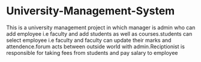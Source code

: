 # University-Management-System
This is a university management project in which manager is admin who can add employee i.e faculty and add students as well as courses.students can select employee i.e faculty and faculty can update their marks and attendence.forum acts between outside world with admin.Reciptionist is responsible for taking fees from students and pay salary to employee 

